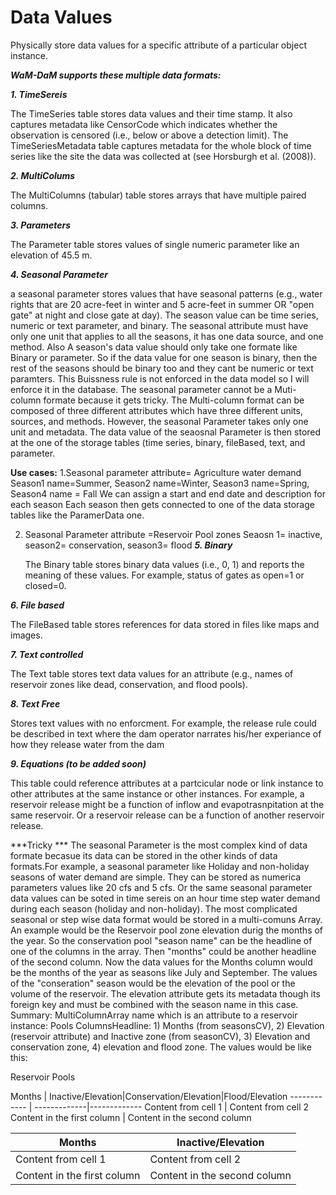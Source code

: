 Data Values
============

Physically store data values for a specific attribute of a particular object instance.


***WaM-DaM supports these multiple data formats:*** <p>
***1. TimeSereis*** <p>
The TimeSeries table stores data values and their time stamp. It also captures metadata like CensorCode which indicates whether the observation is censored (i.e., below or above a detection limit). 
The TimeSeriesMetadata table captures metadata for the whole block of time series like the site the data was collected at (see Horsburgh et al. (2008)).   

***2. MultiColums***<p>
 The MultiColumns (tabular) table stores arrays that have multiple paired columns.

***3. Parameters*** <p>
The Parameter table stores values of single numeric parameter like an elevation of 45.5 m. 

***4. Seasonal Parameter*** <p>
a seasonal parameter stores values that have seasonal patterns (e.g., water rights that are 20 acre-feet in winter and 5 acre-feet in summer OR "open gate" at night and close gate at day). The season value can be time series, numeric or text parameter, and binary. The seasonal attribute must have only one unit that applies to all the seasons, it has one data source, and one method. Also A season's data value should only take one formate like Binary or parameter. So if the data value for one season is binary, then the rest of the seasons should be binary too and they cant be numeric or text paramters. This Buissness rule is not enforced in the data model so I will enforce it in the database. The seasonal parameter cannot be a Muti-column formate because it gets tricky. The Multi-column format can be composed of three different attributes which have three different units, sources, and methods. However, the seasonal Parameter takes only one unit and metadata. The data value of the seaosnal Parameter is then stored at the one of the storage tables (time series, binary, fileBased, text, and parameter. 

**Use cases:**
1.Seasonal parameter attribute= Agriculture water demand
Season1 name=Summer, Season2 name=Winter, Season3 name=Spring, Season4 name = Fall
We can assign a start and end date and description for each season
Each season then gets connected to one of the data storage tables like the ParamerData one. 

2. Seasonal Parameter attribute =Reservoir Pool zones 
Seaosn 1= inactive, season2= conservation, season3= flood
***5. Binary***<p>
The Binary table stores binary data values (i.e., 0, 1) and reports the meaning of these values. For example, status of gates as open=1 or closed=0.

***6. File based***<p> 
 The FileBased table stores references for data stored in files like maps and images.

***7. Text controlled***<p>
The Text table stores text data values for an attribute (e.g., names of reservoir zones like dead, conservation, and flood pools).

***8. Text Free*** <p>
Stores text values with no enforcment. For example, the release rule could be described in text where the dam operator narrates his/her experiance of how they release water from the dam

***9. Equations (to be added soon)***<p>
This table could reference attributes at a partcicular node or link instance to other attributes at the same instance or other instances. For example, a reservoir release might be a function of inflow and evapotrasnpitation at the same reservoir. Or a reservoir release can be a function of another reservoir release.

***Tricky ***
The seasonal Parameter is the most complex kind of data formate becasue its data can be stored in the other kinds of data formats.For example, a seasonal parameter like Holiday and non-holiday seasons of water demand are simple. They can be stored as numerica parameters values like 20 cfs and 5 cfs. Or the same seasonal parameter data values can be soted in time sereis on an hour time step water demand during each season (holiday and non-holiday). The most complicated seasonal or step wise data format would be stored in a multi-comuns Array. An example would be the Reservoir pool zone elevation durig the months of the year. So the conservation pool "season name" can be the headline of one of the columns in the array. Then "months" could be another headline of the second column. Now the data values for the Months column would be the months of the year as seasons like July and September. The values of the "conseration" season would be the elevation of the pool or the volume of the reservoir. The elevation attribute gets its metadata though its foreign key and must be combined with the season name in this case. Summary:
MultiColumnArray name which is an attribute to a reservoir instance: Pools
ColumnsHeadline: 1) Months (from seasonsCV), 2) Elevation (reservoir attribute) and Inactive zone (from seasonCV), 3) Elevation and conservation zone, 4) elevation and flood zone.
The values would be like this:

Reservoir Pools

Months | Inactive/Elevation|Conservation/Elevation|Flood/Elevation
------------ | -------------|-------------
Content from cell 1 | Content from cell 2
Content in the first column | Content in the second column



Months| Inactive/Elevation
------------ | -------------
Content from cell 1 | Content from cell 2
Content in the first column | Content in the second column
